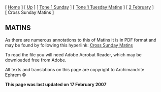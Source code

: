 \[ [Home](index.md) \] \[ [Up](annotated_translations.md) \] \[ [Tone 1 Sunday](tone_1_sunday.md) \] \[ [Tone 1 Tuesday Matins](tone_1_tuesday_matins.md) \] \[ [2 February](2_february1.md) \] \[ Cross Sunday Matins \]

MATINS
------

As there are numerous annotations to this of Matins it is in PDF format and may be found by following this hyperlink: [Cross Sunday Matins](CrossSunMat2006.pdf)

To read the file you will need Adobe Acrobat Reader, which may be downloaded free from Adobe.

All texts and translations on this page are copyright to
Archimandrite Ephrem ©

**This page was last updated on 17 February 2007**

